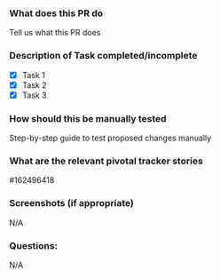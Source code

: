 ### What does this PR do

Tell us what this PR does

### Description of Task completed/incomplete

- [x] Task 1
- [x] Task 2
- [x] Task 3

### How should this be manually tested

Step-by-step guide to test proposed changes manually

### What are the relevant pivotal tracker stories

#162496418

### Screenshots (if appropriate)

N/A

### Questions:

N/A
